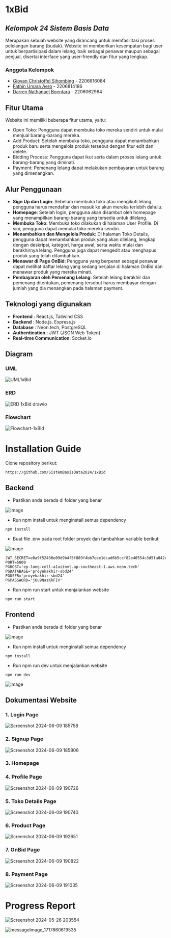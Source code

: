 # 1xBid
## *Kelompok 24 Sistem Basis Data*
Merupakan sebuah website yang dirancang untuk memfasilitasi proses pelelangan barang (budak). Website ini memberikan kesempatan bagi user untuk berpartisipasi dalam lelang, baik sebagai penawar maupun sebagai penjual, disertai interface yang user-friendly dan fitur yang lengkap. 

### Anggota Kelompok
- [Giovan Christoffel Sihombing](https://github.com/MorpKnight) - 2206816084
- [Fathin Umara Aero](https://github.com/rovaero) - 2206814186
- [Darren Nathanael Boentara](https://github.com/DarrenNathanaelB) - 2206062964

## Fitur Utama
Website ini memiliki beberapa fitur utama, yaitu:
- Open Toko: Pengguna dapat membuka toko mereka sendiri untuk mulai menjual barang-barang mereka.
- Add Product: Setelah membuka toko, pengguna dapat menambahkan produk baru serta mengelola produk tersebut dengan fitur edit dan delete.
- Bidding Process: Pengguna dapat ikut serta dalam proses lelang untuk barang-barang yang diminati.
- Payment: Pemenang lelang dapat melakukan pembayaran untuk barang yang dimenangkan.

## Alur Penggunaan
- **Sign Up dan Login**: Sebelum membuka toko atau mengikuti lelang, pengguna harus mendaftar dan masuk ke akun mereka terlebih dahulu.
- **Homepage**: Setelah login, pengguna akan disambut oleh homepage yang menampilkan barang-barang yang tersedia untuk dilelang.
- **Membuka Toko**: Membuka toko dilakukan di halaman User Profile. Di sini, pengguna dapat memulai toko mereka sendiri.
- **Menambahkan dan Mengelola Produk**: Di halaman Toko Details, pengguna dapat menambahkan produk yang akan dilelang, lengkap dengan deskripsi, kategori, harga awal, serta waktu mulai dan berakhirnya lelang. Pengguna juga dapat mengedit atau menghapus produk yang telah ditambahkan.
- **Menawar di Page OnBid**: Pengguna yang berperan sebagai penawar dapat melihat daftar lelang yang sedang berjalan di halaman OnBid dan menawar produk yang mereka minati.
- **Pembayaran oleh Pemenang Lelang**: Setelah lelang berakhir dan pemenang ditentukan, pemenang tersebut harus membayar dengan jumlah yang dia menangkan pada halaman payment.

## Teknologi yang digunakan
- **Frontend**               : React.js, Tailwind CSS
- **Backend**                : Node.js, Express.js
- **Database**               : Neon.tech, PostgreSQL
- **Authentication**         : JWT (JSON Web Token)
- **Real-time Communication**: Socket.io

## Diagram

### UML
![UML1xBid](https://github.com/SistemBasisData2024/1xBid/assets/144208794/4cecb0ce-519a-4d85-96ec-421500923af4)

### ERD
![ERD 1xBid drawio](https://github.com/SistemBasisData2024/1xBid/assets/144208794/07a772e3-5c13-45cb-be40-6fa9fecf5ed8)

### Flowchart
![Flowchart-1xBid](https://github.com/SistemBasisData2024/1xBid/assets/144208794/e1fdf7b6-030f-440f-a7fa-e88f95c56d08)

# Installation Guide
Clone repository berikut:
```
https://github.com/SistemBasisData2024/1xBid
```

## Backend
- Pastikan anda berada di folder yang benar

![image](https://github.com/SistemBasisData2024/1xBid/assets/144208794/45cbce72-a0f3-4830-bb2d-1d551ecb959d)

- Run npm install untuk menginstall semua dependency
```
npm install
```
- Buat file .env pada root folder proyek dan tambahkan variable berikut:

![image](https://github.com/SistemBasisData2024/1xBid/assets/144208794/f6d3a008-b265-4512-ba81-ab91d2453df3)

```
JWT_SECRET=e0a9f52436e09d9b4f5f889f4bb7eee1dcad6b5ccf82e40554c3d5fa842c963019ceacd78ebc94be36cc698ca77ed07cf39993245194a82bcac239bf96bed34c
PORT=5000
PGHOST='ep-long-cell-a1uiinvl.ap-southeast-1.aws.neon.tech'
PGDATABASE='proyekakhir-sbd24'
PGUSER='proyekakhir-sbd24'
PGPASSWORD='j6u9NasKkFIV'
```

- Run npm run start untuk menjalankan website
```
npm run start
```

## Frontend
- Pastikan anda berada di folder yang benar

![image](https://github.com/SistemBasisData2024/1xBid/assets/144208794/a9cb2439-e571-4c94-88ba-0fbe6bf0cbbe)

- Run npm install untuk menginstall semua dependency
```
npm install
```
- Run npm run dev untuk menjalankan website
```
npm run dev
```
![image](https://github.com/SistemBasisData2024/1xBid/assets/144208794/4b6e1138-810c-44f0-8e2c-8206a024eb74)

## Dokumentasi Website
### 1. Login Page
![Screenshot 2024-06-09 185758](https://github.com/SistemBasisData2024/1xBid/assets/144208794/84e35104-a066-4ff6-9404-fc124a7ec844)
### 2. Signup Page
![Screenshot 2024-06-09 185806](https://github.com/SistemBasisData2024/1xBid/assets/144208794/290fcdbf-6803-4dda-b4f9-9d3a0df06d28)
### 3. Homepage

### 4. Profile Page
![Screenshot 2024-06-09 190726](https://github.com/SistemBasisData2024/1xBid/assets/144208794/e5ec9472-e7b9-48f1-8083-4ff33c6e31e6)
### 5. Toko Details Page
![Screenshot 2024-06-09 190740](https://github.com/SistemBasisData2024/1xBid/assets/144208794/77ede12d-c4cc-4c70-8560-468bcdb89a29)
### 6. Product Page
![Screenshot 2024-06-09 192651](https://github.com/SistemBasisData2024/1xBid/assets/144208794/d75ba462-5389-4aeb-a028-2ca392d2c062)
### 7. OnBid Page
![Screenshot 2024-06-09 190822](https://github.com/SistemBasisData2024/1xBid/assets/144208794/707cb70f-6e3b-435a-b7b5-964ccdd66ca9)
### 8. Payment Page
![Screenshot 2024-06-09 191035](https://github.com/SistemBasisData2024/1xBid/assets/144208794/8c50d2b2-c708-4503-a8db-894321270490)


# Progress Report
![Screenshot 2024-05-26 203554](https://github.com/SistemBasisData2024/1xBid/assets/144208794/1d05eb6f-79fd-4f14-9ccb-be33fe7ccc72)

![messageImage_1717860619535](https://github.com/SistemBasisData2024/1xBid/assets/144208794/f2c37a20-e3e4-4d45-93a3-fec1dd1ac904)
